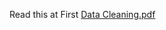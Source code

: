 Read this at First [Data Cleaning.pdf](https://github.com/iiiiOreo/Data-Cleaning-W-GUI/files/14375780/Data.Cleaning.pdf)
